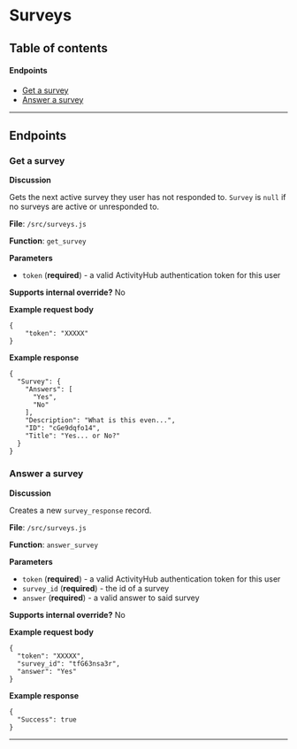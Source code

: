 # Surveys

## Table of contents
#### Endpoints
- [Get a survey](../documentation/Surveys.md#get-a-survey)
- [Answer a survey](../documentation/GoToMeeting.md#answer-a-survey)

***
## Endpoints
### Get a survey
**Discussion**

Gets the next active survey they user has not responded to. `Survey` is `null` if no surveys are active or unresponded to.

**File**: `/src/surveys.js`

**Function**: `get_survey`

**Parameters**
- `token` (**required**) - a valid ActivityHub authentication token for this user

**Supports internal override?** 
No

**Example request body**
```
{
	"token": "XXXXX"
}
```

**Example response**
```
{
  "Survey": {
    "Answers": [
      "Yes",
      "No"
    ],
    "Description": "What is this even...",
    "ID": "cGe9dqfo14",
    "Title": "Yes... or No?"
  }
}
```
### Answer a survey
**Discussion**

Creates a new `survey_response` record.

**File**: `/src/surveys.js`

**Function**: `answer_survey`

**Parameters**
- `token` (**required**) - a valid ActivityHub authentication token for this user
-  `survey_id` (**required**) - the id of a survey
-  `answer` (**required**) - a valid answer to said survey

**Supports internal override?** 
No

**Example request body**
```
{
  "token": "XXXXX",
  "survey_id": "tfG63nsa3r",
  "answer": "Yes"
}
```

**Example response**
```
{
  "Success": true
}
```
***
